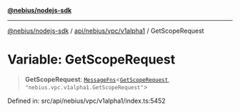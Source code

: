 [**@nebius/nodejs-sdk**](../../../../../README.md)

---

[@nebius/nodejs-sdk](../../../../../README.md) / [api/nebius/vpc/v1alpha1](../README.md) / GetScopeRequest

# Variable: GetScopeRequest

> **GetScopeRequest**: [`MessageFns`](../../../../../runtime/protos/core/interfaces/MessageFns.md)\<[`GetScopeRequest`](../interfaces/GetScopeRequest.md), `"nebius.vpc.v1alpha1.GetScopeRequest"`\>

Defined in: src/api/nebius/vpc/v1alpha1/index.ts:5452
